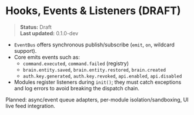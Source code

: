 # Hooks, Events & Listeners (DRAFT)

> **Status:** Draft  
> **Last updated:** 0.1.0-dev

- `EventBus` offers synchronous publish/subscribe (`emit`, `on`, wildcard support).  
- Core emits events such as:
  - `command.executed`, `command.failed` (registry)  
  - `brain.entity.saved`, `brain.entity.restored`, `brain.created`  
  - `auth.key.generated`, `auth.key.revoked`, `api.enabled`, `api.disabled`  
- Modules register listeners during `init()`; they must catch exceptions and log errors to avoid breaking the dispatch chain.

Planned: async/event queue adapters, per-module isolation/sandboxing, UI live feed integration.
